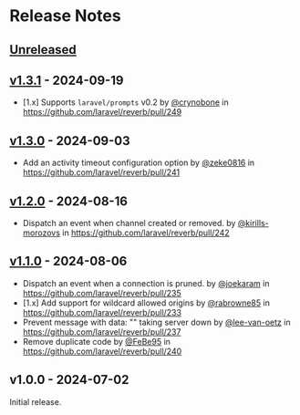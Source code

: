 # Release Notes

## [Unreleased](https://github.com/laravel/reverb/compare/v1.3.1...main)

## [v1.3.1](https://github.com/laravel/reverb/compare/v1.3.0...v1.3.1) - 2024-09-19

* [1.x] Supports `laravel/prompts` v0.2 by [@crynobone](https://github.com/crynobone) in https://github.com/laravel/reverb/pull/249

## [v1.3.0](https://github.com/laravel/reverb/compare/v1.2.0...v1.3.0) - 2024-09-03

* Add an activity timeout configuration option by [@zeke0816](https://github.com/zeke0816) in https://github.com/laravel/reverb/pull/241

## [v1.2.0](https://github.com/laravel/reverb/compare/v1.1.0...v1.2.0) - 2024-08-16

* Dispatch an event when channel created or removed. by [@kirills-morozovs](https://github.com/kirills-morozovs) in https://github.com/laravel/reverb/pull/242

## [v1.1.0](https://github.com/laravel/reverb/compare/v1.0.0...v1.1.0) - 2024-08-06

* Dispatch an event when a connection is pruned. by [@joekaram](https://github.com/joekaram) in https://github.com/laravel/reverb/pull/235
* [1.x] Add support for wildcard allowed origins by [@rabrowne85](https://github.com/rabrowne85) in https://github.com/laravel/reverb/pull/233
* Prevent message with data: "" taking server down by [@lee-van-oetz](https://github.com/lee-van-oetz) in https://github.com/laravel/reverb/pull/237
* Remove duplicate code by [@FeBe95](https://github.com/FeBe95) in https://github.com/laravel/reverb/pull/240

## v1.0.0 - 2024-07-02

Initial release.
